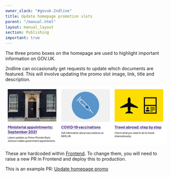```yaml
---
owner_slack: "#govuk-2ndline"
title: Update homepage promotion slots
parent: "/manual.html"
layout: manual_layout
section: Publishing
important: true
---
```


The three promo boxes on the homepage are used to highlight important information on GOV.UK.

2ndline can occasionally get requests to update which documents are featured. This will involve updating the promo slot image, link, title and description.

![](images/promo-boxes.jpg)

These are hardcoded within [Frontend](https://github.com/alphagov/frontend). To change them, you will need to raise a new PR in Frontend and deploy this to production.

This is an example PR: [Update homepage promo](https://github.com/alphagov/frontend/pull/1689/files)
